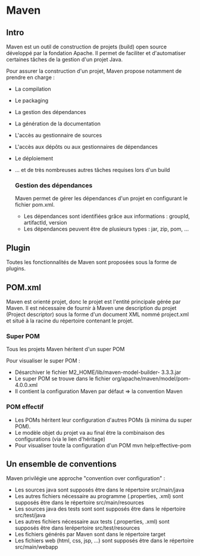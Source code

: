 # Maven

<h2>Intro</h2>

Maven est un outil de construction de projets (build) open source développé par la fondation Apache. Il permet de faciliter et d'automatiser certaines tâches de la gestion d'un projet Java.

Pour assurer la construction d'un projet, Maven propose notamment de prendre en charge :

* La compilation
* Le packaging
* La gestion des dépendances
* La génération de la documentation
* L'accès au gestionnaire de sources
* L'accès aux dépôts ou aux gestionnaires de dépendances
* Le déploiement
* ... et de très nombreuses autres tâches requises lors d'un build

  <h3>Gestion des dépendances</h3>

  Maven permet de gérer les dépendances d'un projet en configurant le fichier pom.xml.

  * Les dépendances sont identifiées grâce aux informations : groupId, artifactId, version
  * Les dépendances peuvent être de plusieurs types : jar, zip, pom, ...

<h2>Plugin</h2>

Toutes les fonctionnalités de Maven sont proposées sous la forme de plugins.

<h2>POM.xml</h2>

Maven est orienté projet, donc le projet est l'entité principale gérée par Maven. Il est nécessaire de fournir à Maven une description du projet (Project descriptor) sous la forme d'un document XML nommé project.xml et situé à la racine du répertoire contenant le projet.

  <h3>Super POM</h3>

  Tous les projets Maven héritent d'un super POM
 
  Pour visualiser le super POM : 
  
  * Désarchiver le fichier M2_HOME/lib/maven-model-builder- 3.3.3.jar
  * Le super POM se trouve dans le fichier org/apache/maven/model/pom-4.0.0.xml
  * Il contient la configuration Maven par défaut => la convention Maven
  
  <h3>POM effectif</h3>
  
  * Les POMs héritent leur configuration d'autres POMs (à minima du super POM).
  * Le modèle objet du projet va au final être la combinaison des configurations (via le lien d'héritage)
  * Pour visualiser toute la configuration d'un POM mvn help:effective-pom

<h2>Un ensemble de conventions</h2>

Maven privilégie une approche "convention over configuration" :

* Les sources java sont supposés être dans le répertoire src/main/java
* Les autres fichiers nécessaire au programme (.properties, .xml) sont supposés être dans le répertoire src/main/resources
* Les sources java des tests sont sont supposés être dans le répertoire src/test/java
* Les autres fichiers nécessaire aux tests (.properties, .xml) sont supposés être dans lerépertoire src/test/resources
* Les fichiers générés par Maven sont dans le répertoire target
* Les fichiers web (html, css, jsp, ...) sont supposés être dans le répertoire src/main/webapp
